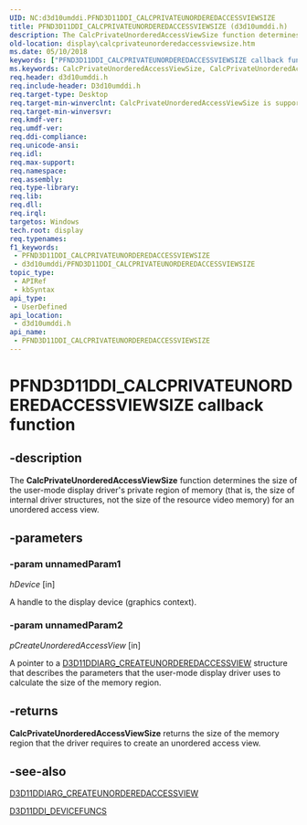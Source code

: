 ```yaml
---
UID: NC:d3d10umddi.PFND3D11DDI_CALCPRIVATEUNORDEREDACCESSVIEWSIZE
title: PFND3D11DDI_CALCPRIVATEUNORDEREDACCESSVIEWSIZE (d3d10umddi.h)
description: The CalcPrivateUnorderedAccessViewSize function determines the size of the user-mode display driver's private region of memory (that is, the size of internal driver structures, not the size of the resource video memory) for an unordered access view.
old-location: display\calcprivateunorderedaccessviewsize.htm
ms.date: 05/10/2018
keywords: ["PFND3D11DDI_CALCPRIVATEUNORDEREDACCESSVIEWSIZE callback function"]
ms.keywords: CalcPrivateUnorderedAccessViewSize, CalcPrivateUnorderedAccessViewSize callback function [Display Devices], PFND3D11DDI_CALCPRIVATEUNORDEREDACCESSVIEWSIZE, PFND3D11DDI_CALCPRIVATEUNORDEREDACCESSVIEWSIZE callback, UserModeDisplayDriverDx11_Functions_bc7bfd55-2032-4df8-8a68-32672fe72b4b.xml, d3d10umddi/CalcPrivateUnorderedAccessViewSize, display.calcprivateunorderedaccessviewsize
req.header: d3d10umddi.h
req.include-header: D3d10umddi.h
req.target-type: Desktop
req.target-min-winverclnt: CalcPrivateUnorderedAccessViewSize is supported beginning with the Windows 7 operating system.
req.target-min-winversvr: 
req.kmdf-ver: 
req.umdf-ver: 
req.ddi-compliance: 
req.unicode-ansi: 
req.idl: 
req.max-support: 
req.namespace: 
req.assembly: 
req.type-library: 
req.lib: 
req.dll: 
req.irql: 
targetos: Windows
tech.root: display
req.typenames: 
f1_keywords:
 - PFND3D11DDI_CALCPRIVATEUNORDEREDACCESSVIEWSIZE
 - d3d10umddi/PFND3D11DDI_CALCPRIVATEUNORDEREDACCESSVIEWSIZE
topic_type:
 - APIRef
 - kbSyntax
api_type:
 - UserDefined
api_location:
 - d3d10umddi.h
api_name:
 - PFND3D11DDI_CALCPRIVATEUNORDEREDACCESSVIEWSIZE
---
```


# PFND3D11DDI_CALCPRIVATEUNORDEREDACCESSVIEWSIZE callback function


## -description

The <b>CalcPrivateUnorderedAccessViewSize</b> function determines the size of the user-mode display driver's private region of memory (that is, the size of internal driver structures, not the size of the resource video memory) for an unordered access view.

## -parameters

### -param unnamedParam1

*hDevice* [in]

A handle to the display device (graphics context).

### -param unnamedParam2

*pCreateUnorderedAccessView* [in]

A pointer to a <a href="/windows-hardware/drivers/ddi/d3d10umddi/ns-d3d10umddi-d3d11ddiarg_createunorderedaccessview">D3D11DDIARG_CREATEUNORDEREDACCESSVIEW</a> structure that describes the parameters that the user-mode display driver uses to calculate the size of the memory region.

## -returns

<b>CalcPrivateUnorderedAccessViewSize</b> returns the size of the memory region that the driver requires to create an unordered access view.

## -see-also

<a href="/windows-hardware/drivers/ddi/d3d10umddi/ns-d3d10umddi-d3d11ddiarg_createunorderedaccessview">D3D11DDIARG_CREATEUNORDEREDACCESSVIEW</a>



<a href="/windows-hardware/drivers/ddi/d3d10umddi/ns-d3d10umddi-d3d11ddi_devicefuncs">D3D11DDI_DEVICEFUNCS</a>

